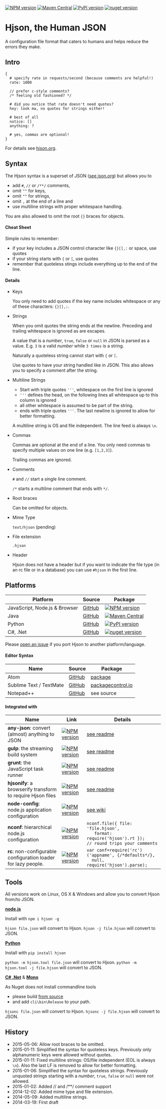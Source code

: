 [![NPM version](https://img.shields.io/npm/v/hjson.svg?style=flat-square)](http://www.npmjs.com/package/hjson)
[![Maven Central](https://img.shields.io/maven-central/v/org.hjson/hjson.svg?style=flat-square)](http://search.maven.org/#search&#124;ga&#124;1&#124;g%3A%22org.hjson%22%20a%3A%22hjson%22)
[![PyPI version](https://img.shields.io/pypi/v/hjson.svg?style=flat-square)](https://pypi.python.org/pypi/hjson)
[![nuget version](https://img.shields.io/nuget/v/Hjson.svg?style=flat-square)](https://www.nuget.org/packages/Hjson/)

# Hjson, the Human JSON

A configuration file format that caters to humans and helps reduce the errors they make.

## Intro

```
{
  # specify rate in requests/second (because comments are helpful!)
  rate: 1000

  // prefer c-style comments?
  /* feeling old fashioned? */

  # did you notice that rate doesn't need quotes?
  hey: look ma, no quotes for strings either!

  # best of all
  notice: []
  anything: ?

  # yes, commas are optional!
}
```

For details see [hjson.org](http://hjson.org).


## Syntax

The Hjson syntax is a superset of JSON ([see json.org](http://json.org/)) but allows you to

- add `#`, `//` or `/**/` comments,
- omit `""` for keys,
- omit `""` for strings,
- omit `,` at the end of a line and
- use multiline strings with proper whitespace handling.

You are also allowed to omit the root `{}` braces for objects.

#### Cheat Sheet

Simple rules to remember:

- if your key includes a JSON control character like `{}[],:` or space, use quotes
- if your string starts with `{` or `[`, use quotes
- remember that quoteless stings include everything up to the end of the line.

#### Details

- Keys

  You only need to add quotes if the key name includes whitespace or any of these characters: `{}[],:`.

- Strings

  When you omit quotes the string ends at the newline. Preceding and trailing whitespace is ignored as are escapes.

  A value that is a *number*, `true`, `false` or `null` in JSON is parsed as a value. E.g. `3` is a valid *number* while `3 times` is a string.

  Naturally a quoteless string cannot start with `{` or `[`.

  Use quotes to have your string handled like in JSON. This also allows you to specify a comment after the string.

- Multiline Strings

  - Start with triple quotes `'''`, whitespace on the first line is ignored
  - `'''` defines the head, on the following lines all whitespace up to this column is ignored
  - all other whitespace is assumed to be part of the string.
  - ends with triple quotes `'''`. The last newline is ignored to allow for better formatting.

  A multiline string is OS and file independent. The line feed is always `\n`.

- Commas

  Commas are optional at the end of a line. You only need commas to specify multiple values on one line (e.g. `[1,2,3]`).

  Trailing commas are ignored.

- Comments

  `#` and `//` start a single line comment.

  `/*` starts a multiline comment that ends with `*/`.

- Root braces

  Can be omitted for objects.

- Mime Type

  `text/hjson` (pending)

- File extension

  `.hjson`

- Header

  Hjson does not have a header but if you want to indicate the file type (in an rc file or in a database) you can use `#hjson` in the first line.

## Platforms

Platform | Source | Package
-------- | ------ | -------
JavaScript, Node.js & Browser | [GitHub](https://github.com/laktak/hjson-js) | [![NPM version](https://img.shields.io/npm/v/hjson.svg?style=flat-square)](http://www.npmjs.com/package/hjson)
Java     | [GitHub](https://github.com/laktak/hjson-java) | [![Maven Central](https://img.shields.io/maven-central/v/org.hjson/hjson.svg?style=flat-square)](http://search.maven.org/#search&#124;ga&#124;1&#124;g%3A%22org.hjson%22%20a%3A%22hjson%22)
Python   | [GitHub](https://github.com/laktak/hjson-py) | [![PyPI version](https://img.shields.io/pypi/v/hjson.svg?style=flat-square)](https://pypi.python.org/pypi/hjson)
C#, .Net | [GitHub](https://github.com/laktak/hjson-cs) | [![nuget version](https://img.shields.io/nuget/v/Hjson.svg?style=flat-square)](https://www.nuget.org/packages/Hjson/)

Please [open an issue](https://github.com/laktak/hjson/issues) if you port Hjson to another platform/language.

#### Editor Syntax

Name     | Source | Package
-------- | ------ | -------
Atom | [GitHub](https://github.com/dannyfritz/language-hjson) | [package](https://atom.io/packages/language-hjson)
Sublime Text / TextMate | [GitHub](https://github.com/laktak/sublime-hjson) | [packagecontrol.io](https://packagecontrol.io/packages/Hjson)
Notepad++    | [GitHub](https://github.com/laktak/npp-hjson) | see source

#### Integrated with

Name     | Link | Details
-------- | ---- | -------
**any-json**: convert (almost) anything to JSON | [![NPM version](https://img.shields.io/npm/v/any-json.svg?style=flat-square)](http://www.npmjs.com/package/any-json) | [see readme](https://github.com/laktak/any-json#usage)
**gulp**: the streaming build system | [![NPM version](https://img.shields.io/npm/v/gulp-hjson.svg?style=flat-square)](http://www.npmjs.com/package/gulp-hjson) | [see readme](https://github.com/laktak/gulp-hjson#usage)
**grunt**: the JavaScript task runner | [![NPM version](https://img.shields.io/npm/v/grunt-hjson.svg?style=flat-square)](http://www.npmjs.com/package/grunt-hjson) | [see readme](https://github.com/laktak/grunt-hjson#usage)
**hjsonify**: a browserify transform to require Hjson files | [![NPM version](https://img.shields.io/npm/v/hjsonify.svg?style=flat-square)](http://www.npmjs.com/package/hjsonify) | [see readme](https://github.com/dannyfritz/hjsonify#usage)
**node-config**: node.js application configuration | [![NPM version](https://img.shields.io/npm/v/config.svg?style=flat-square)](http://www.npmjs.com/package/config) | [see wiki](https://github.com/lorenwest/node-config/wiki/Configuration-Files#human-json---hjson)
**nconf**: hierarchical node.js configuration | [![NPM version](https://img.shields.io/npm/v/nconf.svg?style=flat-square)](http://www.npmjs.com/package/nconf) | `nconf.file({ file: 'file.hjson',`<br>`   format: require('hjson').rt });`<br>`// round trips your comments`
**rc**: non-configurable configuration loader for lazy people. | [![NPM version](https://img.shields.io/npm/v/rc.svg?style=flat-square)](http://www.npmjs.com/package/rc) | `var conf=require('rc')('appname', {/*defaults*/},`<br>`  null, require('hjson').parse);`

## Tools

All versions work on Linux, OS X & Windows and allow you to convert Hjson from/to JSON.

[**node.js**](http://nodejs.org/)

Install with `npm i hjson -g`

`hjson file.json` will convert to Hjson.
`hjson -j file.hjson` will convert to JSON.

[**Python**](https://www.python.org/)

Install with `pip install hjson`

`python -m hjson.tool file.json` will convert to Hjson.
`python -m hjson.tool -j file.hjson` will convert to JSON.

[**C# .Net**](http://www.visualstudio.com/en-US/products/visual-studio-express-vs) & [**Mono**](http://www.mono-project.com/)

As Nuget does not install commandline tools

- please build [from source](https://github.com/laktak/hjson-cs)
- and add `cli\bin\Release` to your path.

`hjsonc file.json` will convert to Hjson.
`hjsonc -j file.hjson` will convert to JSON.


## History

- 2015-05-06: Allow root braces to be omitted.
- 2015-01-11: Simplified the syntax for quoteless keys. Previously only alphanumeric keys were allowed without quotes.
- 2015-01-11: Fixed multiline strings: OS/file independent (EOL is always `\n`). Also the last LF is removed to allow for better formatting.
- 2015-01-06: Simplified the syntax for quoteless strings. Previously unquoted strings starting with a *number*, `true`, `false` or `null` were not allowed.
- 2015-01-02: Added // and /**/ comment support
- 2014-12-02: Added mime type and file extension.
- 2014-05-09: Added multiline strings.
- 2014-03-19: First draft
